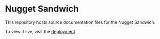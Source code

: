 # Nugget Sandwich

This repository hosts source documentation files for the Nugget Sandwich.

To view it live, visit the [deployment](https://sandwich.nugget.dev)

